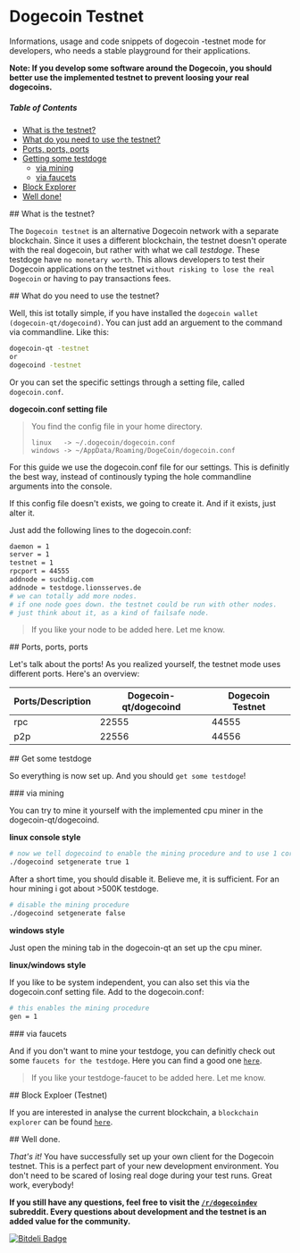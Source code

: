 Dogecoin Testnet
================

Informations, usage and code snippets of dogecoin -testnet mode for developers, who needs a stable playground for their applications.

**Note: If you develop some software around the Dogecoin, you should better use the implemented testnet to prevent loosing your real dogecoins.**

##### Table of Contents
* [What is the testnet?](#description)  
* [What do you need to use the testnet?](#usage)  
* [Ports, ports, ports](#ports) 
* [Getting some testdoge](#getting)   
  * [via mining](#mining)  
  * [via faucets](#faucets)
* [Block Explorer](#blockexplorer)
* [Well done!](#done)


<a name="description"/>
## What is the testnet?

The `Dogecoin testnet` is an alternative Dogecoin network with a separate blockchain. Since it uses a different blockchain, the testnet doesn't operate with the real dogecoin, but rather with what we call _testdoge_. These testdoge have `no monetary worth`. This allows developers to test their Dogecoin applications on the testnet `without risking to lose the real Dogecoin` or having to pay transactions fees.

<a name="usage"/>
## What do you need to use the testnet?

Well, this ist totally simple, if you have installed the `dogecoin wallet (dogecoin-qt/dogecoind)`. You can just add an arguement to the command via commandline. Like this:

```bash
dogecoin-qt -testnet 
or
dogecoind -testnet
```

Or you can set the specific settings through a setting file, called `dogecoin.conf`.

**dogecoin.conf setting file**
> You find the config file in your home directory.
> ```
> linux   -> ~/.dogecoin/dogecoin.conf
> windows -> ~/AppData/Roaming/DogeCoin/dogecoin.conf
> ```

For this guide we use the dogecoin.conf file for our settings. This is definitly the best way, instead of continously typing the hole commandline arguments into the console.

If this config file doesn't exists, we going to create it. And if it exists, just alter it.

Just add the following lines to the dogecoin.conf:
```bash
daemon = 1
server = 1
testnet = 1
rpcport = 44555
addnode = suchdig.com
addnode = testdoge.lionsserves.de
# we can totally add more nodes.
# if one node goes down. the testnet could be run with other nodes.
# just think about it, as a kind of failsafe node.
```

> If you like your node to be added here. Let me know.

<a name="ports"/>
## Ports, ports, ports

Let's talk about the ports! As you realized yourself, the testnet mode uses different ports. Here's an overview:

Ports/Description | Dogecoin-qt/dogecoind |Dogecoin Testnet      |
------|-----------------------|----------------------|
rpc   | 22555                 | 44555                |
p2p   | 22556                 | 44556                |


<a name="getting"/>
## Get some testdoge

So everything is now set up. And you should `get some testdoge`!

<a name="mining"/>
### via mining

You can try to mine it yourself with the implemented cpu miner in the dogecoin-qt/dogecoind.

**linux console style**
```bash
# now we tell dogecoind to enable the mining procedure and to use 1 core of the cpu.
./dogecoind setgenerate true 1
```

After a short time, you should disable it. Believe me, it is sufficient. For an hour mining i got about >500K testdoge.

```bash
# disable the mining procedure
./dogecoind setgenerate false
```

**windows style**

Just open the mining tab in the dogecoin-qt an set up the cpu miner.

**linux/windows style**

If you like to be system independent, you can also set this via the dogecoin.conf setting file.
Add to the dogecoin.conf:
```bash
# this enables the mining procedure
gen = 1
```

<a name="faucets"/>
### via faucets

And if you don't want to mine your testdoge, you can definitly check out some `faucets for the testdoge`. Here you can find a good one [`here`](testdoge.lionservers.de).

> If you like your testdoge-faucet to be added here. Let me know.

<a name="blockexplorer"/>
## Block Exploer (Testnet)

If you are interested in analyse the current blockchain, a `blockchain explorer` can be found [`here`](testdoge.lionservers.de/explorer).

<a name="done"/>
## Well done.

*That's it!*
You have successfully set up your own client for the Dogecoin testnet. This is a perfect part of your new development environment. You don't need to be scared of losing real doge during your test runs. Great work, everybody!

**If you still have any questions, feel free to visit the [`/r/dogecoindev`](http://www.reddit.com/r/dogecoindev) subreddit. Every questions about development and the testnet is an added value for the community.**


[![Bitdeli Badge](https://d2weczhvl823v0.cloudfront.net/Dirrot/dogecoin-testnet/trend.png)](https://bitdeli.com/free "Bitdeli Badge")

